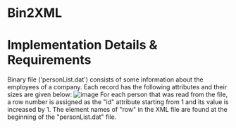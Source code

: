 # Bin2XML
# Implementation Details & Requirements
Binary file ('personList.dat') consists of some information about the employees of a company. Each record has the following attributes and their sizes are given below:
![image](https://github.com/kaans4nli/Bin2XML/assets/107371841/977ad386-2051-49aa-8c26-cd7d1381e83f)
For each person that was read from the file, a row number is assigned as the "id" attribute starting from 1 and its value is increased by 1. The element names of "row" in the XML file are found at the beginning of the "personList.dat" file.

